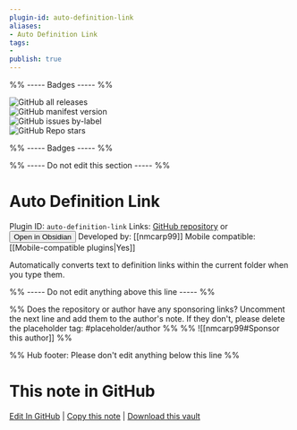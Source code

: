 ```yaml
---
plugin-id: auto-definition-link
aliases:
- Auto Definition Link
tags: 
- 
publish: true
---
```


%% ----- Badges ----- %%

![GitHub all releases](https://img.shields.io/github/downloads/nmcarp99/obsidian-auto-definition-link/total?color=573E7A&logo=github&style=for-the-badge)   
![GitHub manifest version](https://img.shields.io/github/manifest-json/v/nmcarp99/obsidian-auto-definition-link?color=573E7A&logo=github&style=for-the-badge)   
![GitHub issues by-label](https://img.shields.io/github/issues/nmcarp99/obsidian-auto-definition-link/help%20wanted?color=573E7A&logo=github&style=for-the-badge)   
![GitHub Repo stars](https://img.shields.io/github/stars/nmcarp99/obsidian-auto-definition-link?color=573E7A&logo=github&style=for-the-badge)

%% ----- Badges ----- %%

%% ----- Do not edit this section ----- %%

# Auto Definition Link

Plugin ID: `auto-definition-link`
Links: [GitHub repository](https://github.com/nmcarp99/obsidian-auto-definition-link) or [<button id=HH>Open in Obsidian</button>](obsidian://show-plugin?id=auto-definition-link)
Developed by: [[nmcarp99]]
Mobile compatible: [[Mobile-compatible plugins|Yes]]

Automatically converts text to definition links within the current folder when you type them.

%% ----- Do not edit anything above this line ----- %% 

%% Does the repository or author have any sponsoring links? Uncomment the next line and add them to the author's note. If they don't, please delete the placeholder tag: #placeholder/author %%
%% ![[nmcarp99#Sponsor this author]] %%

%% Hub footer: Please don't edit anything below this line %%

# This note in GitHub

<span class="git-footer">[Edit In GitHub](https://github.dev/obsidian-community/obsidian-hub/blob/main/02%20-%20Community%20Expansions/02.05%20All%20Community%20Expansions/Plugins/auto-definition-link.md "git-hub-edit-note") | [Copy this note](https://raw.githubusercontent.com/obsidian-community/obsidian-hub/main/02%20-%20Community%20Expansions/02.05%20All%20Community%20Expansions/Plugins/auto-definition-link.md "git-hub-copy-note") | [Download this vault](https://github.com/obsidian-community/obsidian-hub/archive/refs/heads/main.zip "git-hub-download-vault") </span>
